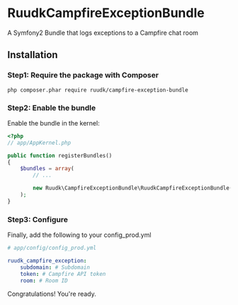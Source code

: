 RuudkCampfireExceptionBundle
============================

A Symfony2 Bundle that logs exceptions to a Campfire chat room

## Installation

### Step1: Require the package with Composer

``php composer.phar require ruudk/campfire-exception-bundle``

### Step2: Enable the bundle

Enable the bundle in the kernel:

``` php
<?php
// app/AppKernel.php

public function registerBundles()
{
    $bundles = array(
        // ...

        new Ruudk\CampfireExceptionBundle\RuudkCampfireExceptionBundle(),
    );
}
```

### Step3: Configure

Finally, add the following to your config_prod.yml

``` yaml
# app/config/config_prod.yml

ruudk_campfire_exception:
    subdomain: # Subdomain
    token: # Campfire API token
    room: # Room ID
```

Congratulations! You're ready. 